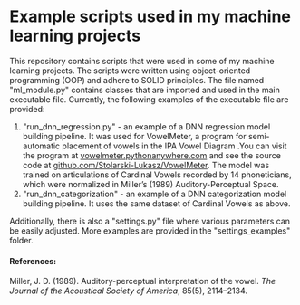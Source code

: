 # Example scripts used in my machine learning projects

This repository contains scripts that were used in some of my machine learning projects. The scripts were written using object-oriented programming (OOP) and adhere to SOLID principles. The file named "ml_module.py" contains classes that are imported and used in the main executable file. Currently, the following examples of the executable file are provided:

1. "run_dnn_regression.py" - an example of a DNN regression model building pipeline. It was used for VowelMeter, a program for semi-automatic placement of vowels in the IPA Vowel Diagram .You can visit the program at [vowelmeter.pythonanywhere.com](https://vowelmeter.pythonanywhere.com) and see the source code at [github.com/Stolarski-Lukasz/VowelMeter](https://github.com/Stolarski-Lukasz/VowelMeter). The model was trained on articulations of Cardinal Vowels recorded by 14 phoneticians, which were normalized in Miller’s (1989) Auditory-Perceptual Space.
2. "run_dnn_categorization" - an example of a DNN categorization model building pipeline. It uses the same dataset of Cardinal Vowels as above.

Additionally, there is also a "settings.py" file where various parameters can be easily adjusted. More examples are provided in the "settings_examples" folder.


#### References:
Miller, J. D. (1989). Auditory-perceptual interpretation of the vowel. *The Journal of the Acoustical Society of America*, 85(5), 2114–2134.

